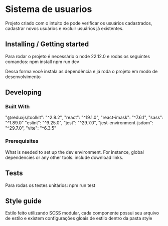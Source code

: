 
# Sistema de usuarios

Projeto criado com o intuito de pode verificar os usuários cadastrados, cadastrar novos usuários e excluir usuários já existentes.

## Installing / Getting started

Para rodar o projeto é necessário o node 22.12.0 e rodas os seguintes comandos:
npm install
npm run dev

Dessa forma você instala as dependência e já roda o projeto em modo de desenvolvimento

## Developing

### Built With
"@reduxjs/toolkit": "^2.8.2",
"react": "^19.1.0",
"react-imask": "^7.6.1",
"sass": "^1.89.0"
"eslint": "^9.25.0",
"jest": "^29.7.0",
"jest-environment-jsdom": "^29.7.0",
"vite": "^6.3.5"


### Prerequisites
What is needed to set up the dev environment. For instance, global dependencies or any other tools. include download links.

## Tests

Para rodas os testes unitários:
npm run test

## Style guide

Estilo feito utilizando SCSS modular, cada componente possui seu arquivo de estilo e existem configurações gloais de estilo dentro da pasta style

